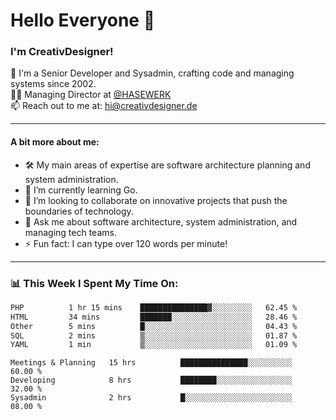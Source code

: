 # Hello Everyone 👋

### I'm CreativDesigner!

🔭 I'm a Senior Developer and Sysadmin, crafting code and managing systems since 2002.  
👨‍💼 Managing Director at [@HASEWERK](https://github.com/HASEWERK)  
📫 Reach out to me at: [hi@creativdesigner.de](mailto:hi@creativdesigner.de)  

---

#### A bit more about me:

- 🛠 My main areas of expertise are software architecture planning and system administration.
- 🌱 I’m currently learning Go.
- 👯 I’m looking to collaborate on innovative projects that push the boundaries of technology.
- 💬 Ask me about software architecture, system administration, and managing tech teams.
- ⚡ Fun fact: I can type over 120 words per minute!  

---

### 📊 **This Week I Spent My Time On:**

<!--START_SECTION:waka-->

```txt
PHP          1 hr 15 mins    ███████████████▓░░░░░░░░░   62.45 %
HTML         34 mins         ███████░░░░░░░░░░░░░░░░░░   28.46 %
Other        5 mins          █░░░░░░░░░░░░░░░░░░░░░░░░   04.43 %
SQL          2 mins          ▒░░░░░░░░░░░░░░░░░░░░░░░░   01.87 %
YAML         1 min           ▒░░░░░░░░░░░░░░░░░░░░░░░░   01.09 %
```

<!--END_SECTION:waka-->

```text
Meetings & Planning   15 hrs          ███████████████░░░░░░░░░░   60.00 % 
Developing            8 hrs           ████████░░░░░░░░░░░░░░░░░   32.00 % 
Sysadmin              2 hrs           █░░░░░░░░░░░░░░░░░░░░░░░░   08.00 %

